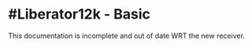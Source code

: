 \#Liberator12k - Basic
================
This documentation is incomplete and out of date WRT the new receiver.
